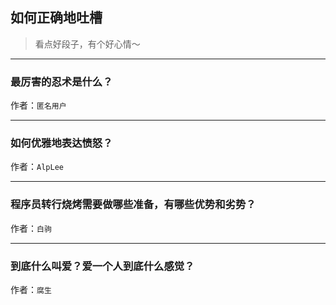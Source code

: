 ## 如何正确地吐槽

> 看点好段子，有个好心情～


 
---

### 最厉害的忍术是什么？

> 


作者：`匿名用户`

---

### 如何优雅地表达愤怒？

> 


作者：`AlpLee`

---

### 程序员转行烧烤需要做哪些准备，有哪些优势和劣势？

> 


作者：`白驹`

---

### 到底什么叫爱？爱一个人到底什么感觉？

> 


作者：`腐生`